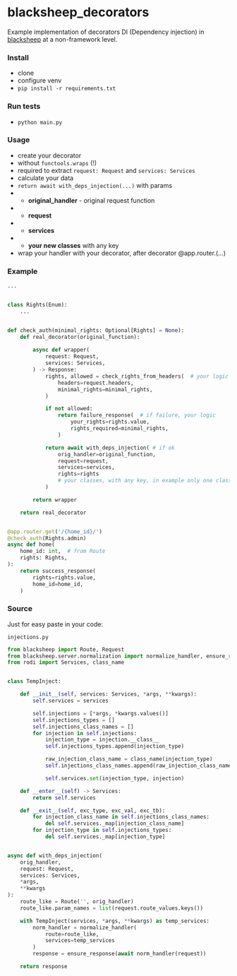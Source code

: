 # blacksheep_decorators
Example implementation of decorators DI (Dependency injection) in [blacksheep](https://github.com/Neoteroi/BlackSheep) at a non-framework level.

### Install
- clone
- configure venv
- `pip install -r requirements.txt`


### Run tests
- `python main.py`


### Usage
- create your decorator
- without `functools.wraps` (!)
- required to extract `request: Request` and `services: Services`
- calculate your data
- `return await with_deps_injection(...)` with params
- - **original_handler** - original request function
- - **request**
- - **services**
- - **your new classes** with any key
- wrap your handler with your decorator, after decorator @app.router.<method>(...)


### Example
```python
...


class Rights(Enum):
	...


def check_auth(minimal_rights: Optional[Rights] = None):
	def real_decorator(original_function):
		
		async def wrapper(
			request: Request,
			services: Services,
		) -> Response:
			rights, allowed = check_rights_from_headers(  # your logic
				headers=request.headers,
				minimal_rights=minimal_rights,
			)

			if not allowed:
				return failure_response(  # if failure, your logic
					your_rights=rights.value,
					rights_required=minimal_rights,
				)

			return await with_deps_injection( # if ok
				orig_handler=original_function,
				request=request,
				services=services,
				rights=rights
				# your classes, with any key, in example only one class 'Rights' (variable 'rights') with key 'rights'
			)

		return wrapper

	return real_decorator


@app.router.get('/{home_id}/')
@check_auth(Rights.admin)
async def home(
	home_id: int,  # from Route
	rights: Rights,
):
	return success_response(
		rights=rights.value,
		home_id=home_id,
	)


```


### Source
Just for easy paste in your code:


`injections.py`
```python
from blacksheep import Route, Request
from blacksheep.server.normalization import normalize_handler, ensure_response
from rodi import Services, class_name


class TempInject:

	def __init__(self, services: Services, *args, **kwargs):
		self.services = services

		self.injections = [*args, *kwargs.values()]
		self.injections_types = []
		self.injections_class_names = []
		for injection in self.injections:
			injection_type = injection.__class__
			self.injections_types.append(injection_type)

			raw_injection_class_name = class_name(injection_type)
			self.injections_class_names.append(raw_injection_class_name)

			self.services.set(injection_type, injection)

	def __enter__(self) -> Services:
		return self.services

	def __exit__(self, exc_type, exc_val, exc_tb):
		for injection_class_name in self.injections_class_names:
			del self.services._map[injection_class_name]
		for injection_type in self.injections_types:
			del self.services._map[injection_type]


async def with_deps_injection(
	orig_handler,
	request: Request,
	services: Services,
	*args,
	**kwargs
):
	route_like = Route('', orig_handler)
	route_like.param_names = list(request.route_values.keys())

	with TempInject(services, *args, **kwargs) as temp_services:
		norm_handler = normalize_handler(
			route=route_like,
			services=temp_services
		)
		response = ensure_response(await norm_handler(request))

	return response

```
